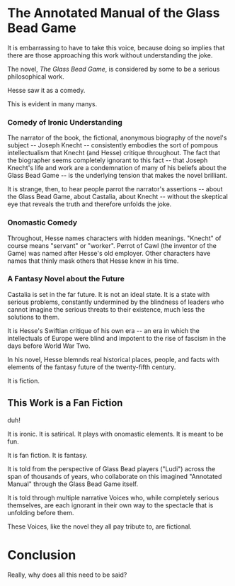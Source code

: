 # The Annotated Manual of the Glass Bead Game

It is embarrassing to have to take this voice, because doing so implies
that there are those approaching this work without understanding the joke.

The novel, *The Glass Bead Game*, is considered by some to be a serious
philosophical work.

Hesse saw it as a comedy.

This is evident in many manys.

### Comedy of Ironic Understanding

The narrator of the book, the fictional, anonymous biography of the
novel's subject -- Joseph Knecht -- consistently embodies the sort of
pompous intellectualism that Knecht (and Hesse) critique throughout.
The fact that the biographer seems completely ignorant to this fact --
that Joseph Knecht's life and work are a condemnation of many of his
beliefs about the Glass Bead Game -- is the underlying tension
that makes the novel brilliant.

It is strange, then, to hear people parrot the narrator's assertions --
about the Glass Bead Game, about Castalia, about Knecht -- without
the skeptical eye that reveals the truth and therefore unfolds the joke.

### Onomastic Comedy

Throughout, Hesse names characters with hidden meanings. "Knecht" of course
means "servant" or "worker". Perrot of Cawl (the inventor of the Game) was
named after Hesse's old employer. Other characters have names that thinly
mask others that Hesse knew in his time.

### A Fantasy Novel about the Future

Castalia is set in the far future. It is not an ideal state. It is a state
with serious problems, constantly undermined by the blindness of leaders
who cannot imagine the serious threats to their existence, much less the
solutions to them.

It is Hesse's Swiftian critique of his own era -- an era in which the
intellectuals of Europe were blind and impotent to the rise of fascism
in the days before World War Two.

In his novel, Hesse blemnds real historical places, people, and facts
with elements of the fantasy future of the twenty-fifth century.

It is fiction.

## This Work is a Fan Fiction

duh!

It is ironic. It is satirical. It plays with onomastic elements.
It is meant to be fun.

It is fan fiction. It is fantasy.

It is told from the perspective of Glass Bead players ("Ludi")
across the span of thousands of years, who collaborate on this
imagined "Annotated Manual" through the Glass Bead Game itself.

It is told through multiple narrative Voices who, while completely serious
themselves, are each ignorant in their own way to the spectacle that
is unfolding before them.

These Voices, like the novel they all pay tribute to,
are fictional.

# Conclusion

Really, why does all this need to be said?
